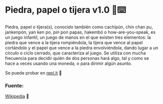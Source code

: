 # Piedra, papel o tijera v1.0 🧠⌨️

Piedra, papel o tijera(s), conocido también como cachipún, chin chan pu, jankenpón, yan ken po, pin pon papas, hakembó o how-are-you-speak, es un juego infantil, un juego de manos en el que existen tres elementos: la piedra que vence a la tijera rompiéndola, la tijera que vence al papel cortándolo y el papel que vence a la piedra envolviéndola, dando lugar a un círculo o ciclo cerrado, que caracteriza al juego. Se utiliza con mucha frecuencia para decidir quién de dos personas hará algo, tal y como se hace a veces usando una moneda, o para dirimir algún asunto.

Se puede probar en [repl.it](https://repl.it/@hugok2k/ppt) 🔗

### Fuente:
[Wikipedia](https://es.wikipedia.org/wiki/Piedra,_papel_o_tijera) 🔗

